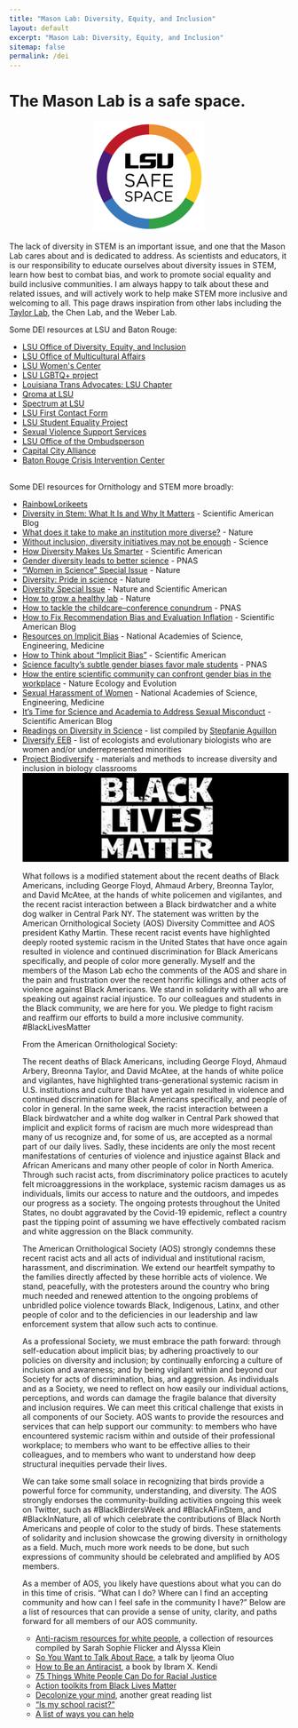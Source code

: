 ```yaml
---
title: "Mason Lab: Diversity, Equity, and Inclusion"
layout: default
excerpt: "Mason Lab: Diversity, Equity, and Inclusion"
sitemap: false
permalink: /dei
---
```


# The Mason Lab is a safe space.

<center>
<img src="/resources/images/sslogo.png" width="200" class="marginauto">
</center>

The lack of diversity in STEM is an important issue, and one that the Mason Lab cares about and is dedicated to address. As scientists and educators, it is our responsibility to educate ourselves about diversity issues in STEM, learn how best to combat bias, and work to promote social equality and build inclusive communities. I am always happy to talk about these and related issues, and will actively work to help make STEM more inclusive and welcoming to all. This page draws inspiration from other labs including the <a href="https://www.colorado.edu/lab/taylor/">Taylor Lab</a>, the Chen Lab, and the Weber Lab. 

Some DEI resources at LSU and Baton Rouge:

<ul>

<li>
<a href="https://www.lsu.edu/diversity/">LSU Office of Diversity, Equity, and Inclusion</a>
</li>

<li>
<a href="https://www.lsu.edu/diversity/oma/index.php">LSU Office of Multicultural Affairs</a>
</li>

<li>
<a href="https://www.lsu.edu/diversity/womens_center/index.ph">LSU Women's Center</a>
</li>

<li>
<a href="https://www.lsu.edu/lgbtqproject/">LSU LGBTQ+ project</a>
</li>

<li>
<a href="https://www.facebook.com/LTALSU/">Louisiana Trans Advocates: LSU Chapter</a>
</li>

<li>
<a href="https://www.facebook.com/qromalsu/">Qroma at LSU</a>
</li>

<li>
<a href="https://www.facebook.com/groups/spectrumlsu/">Spectrum at LSU</a>
</li>

<li>
<a href="https://www.lsu.edu/lgbtqproject/first_contact/entry-form.php">LSU First Contact Form</a>
</li>

<li>
<a href="https://www.facebook.com/groups/389304881174932/">LSU Student Equality Project</a>
</li>

<li>
<a href="https://www.lsu.edu/shc/wellness/the-lighthouse-program/sexual-violence-support-services.php">Sexual Violence Support Services</a>
</li>

<li>
<a href="https://www.lsu.edu/ombuds/">LSU Office of the Ombudsperson</a>
</li>

<li>
<a href="http://www.ccabatonrouge.org/">Capital City Alliance</a>
</li>

<li>
<a href="https://www.brcic.org/">Baton Rouge Crisis Intervention Center</a>
</li>

<br>

</ul>
Some DEI resources for Ornithology and STEM more broadly:
<ul>

<li>
<a href="https://twitter.com/RainbowLors">RainbowLorikeets</a>
</li>

<li>
<a href="https://blogs.scientificamerican.com/voices/diversity-in-stem-what-it-is-and-why-it-matters/">Diversity in Stem: What It Is and Why It Matters</a> - Scientific American Blog
</li>

<li>
<a href="https://www.nature.com/articles/d41586-018-05317-4">What does it take to make an institution more diverse?</a> - Nature
</li>

<li>
<a href="http://science.sciencemag.org/content/357/6356/1101/tab-pdf">Without inclusion, diversity initiatives may not be enough</a> - Science
</li>

<li>
<a href="https://www.scientificamerican.com/article/how-diversity-makes-us-smarter/">How Diversity Makes Us Smarter</a> - Scientific American
</li>

<li>
<a href="http://www.pnas.org/content/114/8/1740">Gender diversity leads to better science</a> - PNAS
</li>

<li>
<a href="https://www.nature.com/collections/mpjvbltbgf">“Women in Science” Special Issue</a> - Nature
</li>

<li>
<a href="https://www.nature.com/news/diversity-pride-in-science-1.15924">Diversity: Pride in science</a> - Nature
</li>

<li>
<a href="https://www.nature.com/news/diversity-1.15913">Diversity Special Issue</a> - Nature and Scientific American
</li>

<li>
<a href="https://www.nature.com/collections/pmlcrkkyyq/">How to grow a healthy lab</a> - Nature
</li>

<li>
<a href="http://www.pnas.org/content/early/2018/03/01/1803153115">How to tackle the childcare–conference conundrum</a> - PNAS
</li>

<li>
<a href="https://blogs.scientificamerican.com/observations/how-to-fix-recommendation-bias-and-evaluation-inflation/">How to Fix Recommendation Bias and Evaluation Inflation</a> - Scientific American Blog
</li>

<li>
<a href="http://sites.nationalacademies.org/pga/cwsem/PGA_161607">Resources on Implicit Bias</a> - 
National Academies of Science, Engineering, Medicine
</li>

<li>
<a href="https://www.scientificamerican.com/article/how-to-think-about-implicit-bias/">How to Think about “Implicit Bias”</a> - Scientific American
</li>

<li>
<a href="http://www.pnas.org/content/109/41/16474.full">Science faculty’s subtle gender biases favor male students</a> - PNAS
</li>

<li>
<a href="https://www.nature.com/articles/s41559-018-0747-4">How the entire scientific community can confront gender bias in the workplace</a> - Nature Ecology and Evolution
</li>

<li>
<a href="http://sites.nationalacademies.org/shstudy/index.htm">Sexual Harassment of Women</a> - National Academies of Science, Engineering, Medicine
</li>

<li>
<a href="https://blogs.scientificamerican.com/voices/its-time-for-science-and-academia-to-address-sexual-misconduct/">It’s Time for Science and Academia to Address Sexual Misconduct</a> - Scientific American Blog
</li>

<li>
<a href="https://docs.google.com/spreadsheets/d/1pSPakvhJ7bmIA2ruakZUwp7NYKsoMiQyG6Nj0GJ41lk/edit#gid=0">Readings on Diversity in Science</a> - list compiled by <a href="https://stepfanieaguillon.com/">Stepfanie Aguillon</a>
</li>

<li>
<a href="https://diversifyeeb.wordpress.com/about/">Diversify EEB</a> - list of ecologists and evolutionary biologists who are women and/or underrepresented minorities
</li>

<li>
<a href="https://projectbiodiversify.org/">Project Biodiversify</a> - materials and methods to increase diversity and inclusion in biology classrooms
</li>


<center>
<img src="/resources/images/BLM.jpg" width="600" class="marginauto">
</center>

What follows is a modified statement about the recent deaths of Black Americans, including George Floyd, Ahmaud Arbery, Breonna Taylor, and David McAtee, at the hands of white policemen and vigilantes, and the recent racist interaction between a Black birdwatcher and a white dog walker in Central Park NY. The statement was written by the American Ornithological Society (AOS) Diversity Committee and AOS president Kathy Martin. These recent racist events have highlighted deeply rooted systemic racism in the United States that have once again resulted in violence and continued discrimination for Black Americans specifically, and people of color more generally. Myself and the members of the Mason Lab echo the comments of the AOS and share in the pain and frustration over the recent horrific killings and other acts of violence against Black Americans. We stand in solidarity with all who are speaking out against racial injustice. To our colleagues and students in the Black community, we are here for you. We pledge to fight racism and reaffirm our efforts to build a more inclusive community. #BlackLivesMatter 

From the American Ornithological Society:

The recent deaths of Black Americans, including George Floyd, Ahmaud Arbery, Breonna Taylor, and David McAtee, at the hands of white police and vigilantes, have highlighted trans-generational systemic racism in U.S. institutions and culture that have yet again resulted in violence and continued discrimination for Black Americans specifically, and people of color in general. In the same week, the racist interaction between a Black birdwatcher and a white dog walker in Central Park showed that implicit and explicit forms of racism are much more widespread than many of us recognize and, for some of us, are accepted as a normal part of our daily lives. Sadly, these incidents are only the most recent manifestations of centuries of violence and injustice against Black and African Americans and many other people of color in North America. Through such racist acts, from discriminatory police practices to acutely felt microaggressions in the workplace, systemic racism damages us as individuals, limits our access to nature and the outdoors, and impedes our progress as a society. The ongoing protests throughout the United States, no doubt aggravated by the Covid-19 epidemic, reflect a country past the tipping point of assuming we have effectively combated racism and white aggression on the Black community.

The American Ornithological Society (AOS) strongly condemns these recent racist acts and all acts of individual and institutional racism, harassment, and discrimination. We extend our heartfelt sympathy to the families directly affected by these horrible acts of violence. We stand, peacefully, with the protesters around the country who bring much needed and renewed attention to the ongoing problems of unbridled police violence towards Black, Indigenous, Latinx, and other people of color and to the deficiencies in our leadership and law enforcement system that allow such acts to continue.

As a professional Society, we must embrace the path forward: through self-education about implicit bias; by adhering proactively to our policies on diversity and inclusion; by continually enforcing a culture of inclusion and awareness; and by being vigilant within and beyond our Society for acts of discrimination, bias, and aggression. As individuals and as a Society, we need to reflect on how easily our individual actions, perceptions, and words can damage the fragile balance that diversity and inclusion requires. We can meet this critical challenge that exists in all components of our Society. AOS wants to provide the resources and services that can help support our community: to members who have encountered systemic racism within and outside of their professional workplace; to members who want to be effective allies to their colleagues, and to members who want to understand how deep structural inequities pervade their lives.

We can take some small solace in recognizing that birds provide a powerful force for community, understanding, and diversity. The AOS strongly endorses the community-building activities ongoing this week on Twitter, such as #BlackBirdersWeek and #BlackAFinStem, and #BlackInNature, all of which celebrate the contributions of Black North Americans and people of color to the study of birds. These statements of solidarity and inclusion showcase the growing diversity in ornithology as a field. Much, much more work needs to be done, but such expressions of community should be celebrated and amplified by AOS members.

As a member of AOS, you likely have questions about what you can do in this time of crisis. “What can I do? Where can I find an accepting community and how can I feel safe in the community I have?” Below are a list of resources that can provide a sense of unity, clarity, and paths forward for all members of our AOS community. 

<ul><li><a href="http://emaillinks.membersuite.com/ls/click?upn=V6yVXiSAxHoJE5pK85H9ZuLenJGK3kGUJC2nGzKV6VsysM4NujCjXaRkI5Zk62px9yb43dPonAOTP7x79Smf2DLsfDpytHBw80i5xFQQKKT2-2FFg81B4tEs4kyom6U2JQH4b-2FSC6RQfdheEbUZ5euuKsot1-2FFgQosCvlMKsGkEuw-3DInO2_f5CCQS0N95iO0XGkG5jjb65NjgvcsuvH3en9EX653rbo-2B5ERmFeOjgMsNWXvx5pjNIMXeRJdjgtq9lCJHNLxkdbcaocS7YAjHX4kllgjEVyh9vV-2B5I42ZstgrRM-2B85HdH8WD1VM-2Bt2QJDBrRriPjpDkK8-2BAMJ-2FVueYpSAwf5L784bShWcexm2lk3g-2BERE1XVRm5LanL5K6rP4bGVFVj-2F6fKJszn4Q3YX92cNWyNI2ZMuruL4hiXgfgdtfY75F6w6lZlZcLsjfRNO4H5ca7XH670Aqq7JvQi5JZAKl3lAXqDWedi-2F9Ld-2BYvtPOaCWx8wqU66i2K18yZ6o4oiPnEZDPdVft005X-2BVyoArm881yRojAY-2Bexwof8wdFYG-2BuO1fEmmI8PD8nRuxShKSQ8IqASadzsisiY-2F-2F5eNprPUg6cMWkZVYoL8ZfgBe-2Fk58FTod0Bd9WtYuGCVJC6jR-2BhCb3tV7NmnW9uzuciQfQfc778nIF6XuqAO0u0kXYwQfJLua6bJ6C8hrbhRCVkynmjwhb-2BamVsxzvpbhNjsdDb0yIZ92C4J5vzqValPCqZw6O7gzEf0SB-2BuuIup-2BISVcsccBBkw22C-2BXPy3z41ikRTyusvtMoVi-2FC-2FTGoDN3isz-2BjAjUZVT3qQQgufEnUhG8IKjACdxq5mi0sPVKXZgf-2FSe0ihPtBBIRg1ipbF1lDve1OJ0UDq" target="_blank">Anti-racism resources for white people</a>, a collection of resources compiled by Sarah Sophie Flicker and Alyssa Klein</li>
<li><a href="http://emaillinks.membersuite.com/ls/click?upn=dEXb4jQwCrgLFa-2FLBqAxejx4H4-2FgJCTi5a5uiAkcfS37zKil9J1zVqqyO-2ByHlbWggqg4oUeAHQNpV62QLgXXgfhdP82OWy2VpNeAvLK3bFQPZUpJLmVqumk-2BH3MRNMTlFhub_f5CCQS0N95iO0XGkG5jjb65NjgvcsuvH3en9EX653rbo-2B5ERmFeOjgMsNWXvx5pjNIMXeRJdjgtq9lCJHNLxkdbcaocS7YAjHX4kllgjEVyh9vV-2B5I42ZstgrRM-2B85HdH8WD1VM-2Bt2QJDBrRriPjpDkK8-2BAMJ-2FVueYpSAwf5L784bShWcexm2lk3g-2BERE1XVRm5LanL5K6rP4bGVFVj-2F6fKJszn4Q3YX92cNWyNI2ZMuruL4hiXgfgdtfY75F6w6lZlZcLsjfRNO4H5ca7XH670Aqq7JvQi5JZAKl3lAXqDWedi-2F9Ld-2BYvtPOaCWx8wqU66i2K18yZ6o4oiPnEZDPdVft005X-2BVyoArm881yRojAY-2Bexwof8wdFYG-2BuO1fEmmI8PD8nRuxShKSQ8IqASadzsisiY-2F-2F5eNprPUg6cMWkZVYoL8ZfgBe-2Fk58FTod0Bd9WtYuGCVJC6jR-2BhCb3tV7NmnW9uzuciQfQfc778nIF6XuqAO0u0kXYwQfJLua6bJ6C8hrbhRCVkynmjwhb-2BamVsxzvpbhNjsdDb0yIZ92B5b9nQiPnWTl0pBpiJl0OaJzyxNIUCdyNSwVxv4m3FDsEXIPWz1SZGjRiRRnVTyqv01-2BHYedYsp9-2FGVgECAGWr4PWoxfIhsR1oQN3CuEFsjBcaWRvahY4EM5dZGp-2F8wWSk214lBmcorobOdoXlF5H4" target="_blank">So You Want to Talk About Race</a>, a talk by Ijeoma Oluo</li>
<li><a href="http://emaillinks.membersuite.com/ls/click?upn=dEXb4jQwCrgLFa-2FLBqAxes1TSCfQpQnApyHjk-2B6AEggis8r3SiZhUX5Ns-2BCDrnPAwJh-2FKrjtlv9-2FJSIz7BtRRmvtkx8vLrr7wsM7kDdCAU-2FQWnCYJ3AGEkHkN5OqVd9puuWc_f5CCQS0N95iO0XGkG5jjb65NjgvcsuvH3en9EX653rbo-2B5ERmFeOjgMsNWXvx5pjNIMXeRJdjgtq9lCJHNLxkdbcaocS7YAjHX4kllgjEVyh9vV-2B5I42ZstgrRM-2B85HdH8WD1VM-2Bt2QJDBrRriPjpDkK8-2BAMJ-2FVueYpSAwf5L784bShWcexm2lk3g-2BERE1XVRm5LanL5K6rP4bGVFVj-2F6fKJszn4Q3YX92cNWyNI2ZMuruL4hiXgfgdtfY75F6w6lZlZcLsjfRNO4H5ca7XH670Aqq7JvQi5JZAKl3lAXqDWedi-2F9Ld-2BYvtPOaCWx8wqU66i2K18yZ6o4oiPnEZDPdVft005X-2BVyoArm881yRojAY-2Bexwof8wdFYG-2BuO1fEmmI8PD8nRuxShKSQ8IqASadzsisiY-2F-2F5eNprPUg6cMWkZVYoL8ZfgBe-2Fk58FTod0Bd9WtYuGCVJC6jR-2BhCb3tV7NmnW9uzuciQfQfc778nIF6XuqAO0u0kXYwQfJLua6bJ6C8hrbhRCVkynmjwhb-2BamVsxzvpbhNjsdDb0yIZ92BjaqzX8fkYZPn4qaMIfr4-2BMaPrBevQfg8mUbVLtBh6S4-2Bh0YT02L-2F5CdEmhp1yTTQIHqNxDa68e-2FZmBuWKoTi143x90xWQb-2F0Q7HCRMGvTaPsi-2F5dzRhL240k3JTTwyJvqAPdEt2gS-2FawvqJMuYqfq" target="_blank">How to Be an Antiracist</a>, a book by Ibram X. Kendi</li>
<li><a href="http://emaillinks.membersuite.com/ls/click?upn=tlWtMCpgN3YuXXbhLquVbbIyVynLr06yiruaNP2bfE2ZeCqGHLk4SfGgAPoG4LRljjcHLHz8436ScHr4MWyGLkblYCf-2BlCCWcF6ZzUA1wjkowPaTtRSBY58cjEbfgySMphc77r4jmcNJdCvyOM9Zvw-3D-3DXkoy_f5CCQS0N95iO0XGkG5jjb65NjgvcsuvH3en9EX653rbo-2B5ERmFeOjgMsNWXvx5pjNIMXeRJdjgtq9lCJHNLxkdbcaocS7YAjHX4kllgjEVyh9vV-2B5I42ZstgrRM-2B85HdH8WD1VM-2Bt2QJDBrRriPjpDkK8-2BAMJ-2FVueYpSAwf5L784bShWcexm2lk3g-2BERE1XVRm5LanL5K6rP4bGVFVj-2F6fKJszn4Q3YX92cNWyNI2ZMuruL4hiXgfgdtfY75F6w6lZlZcLsjfRNO4H5ca7XH670Aqq7JvQi5JZAKl3lAXqDWedi-2F9Ld-2BYvtPOaCWx8wqU66i2K18yZ6o4oiPnEZDPdVft005X-2BVyoArm881yRojAY-2Bexwof8wdFYG-2BuO1fEmmI8PD8nRuxShKSQ8IqASadzsisiY-2F-2F5eNprPUg6cMWkZVYoL8ZfgBe-2Fk58FTod0Bd9WtYuGCVJC6jR-2BhCb3tV7NmnW9uzuciQfQfc778nIF6XuqAO0u0kXYwQfJLua6bJ6C8hrbhRCVkynmjwhb-2BamVsxzvpbhNjsdDb0yIZ92BApm4etqt9NQDzpvvNPStSt88zYrqzJdBZpJTBAs92So7qxA-2BH88ucq7RgUwGmLiaszeonluYHxs1IjGeFz3VQYCutApN0tKkSYmG7uSdZLylLqrdI2OjJIoGoJ2YL4pWrLM5-2BAVenLpQ-2FdfegejC6" target="_blank">75 Things White People Can Do for Racial Justice</a></li>
<li><a href="http://emaillinks.membersuite.com/ls/click?upn=VnB-2FRrRjCfo1iEwY9mMGLmqAuUO3lw4YfmTBPaBrp7Wc2vNPwuXXQz0bl2wAiyDKl9D3_f5CCQS0N95iO0XGkG5jjb65NjgvcsuvH3en9EX653rbo-2B5ERmFeOjgMsNWXvx5pjNIMXeRJdjgtq9lCJHNLxkdbcaocS7YAjHX4kllgjEVyh9vV-2B5I42ZstgrRM-2B85HdH8WD1VM-2Bt2QJDBrRriPjpDkK8-2BAMJ-2FVueYpSAwf5L784bShWcexm2lk3g-2BERE1XVRm5LanL5K6rP4bGVFVj-2F6fKJszn4Q3YX92cNWyNI2ZMuruL4hiXgfgdtfY75F6w6lZlZcLsjfRNO4H5ca7XH670Aqq7JvQi5JZAKl3lAXqDWedi-2F9Ld-2BYvtPOaCWx8wqU66i2K18yZ6o4oiPnEZDPdVft005X-2BVyoArm881yRojAY-2Bexwof8wdFYG-2BuO1fEmmI8PD8nRuxShKSQ8IqASadzsisiY-2F-2F5eNprPUg6cMWkZVYoL8ZfgBe-2Fk58FTod0Bd9WtYuGCVJC6jR-2BhCb3tV7NmnW9uzuciQfQfc778nIF6XuqAO0u0kXYwQfJLua6bJ6C8hrbhRCVkynmjwhb-2BamVsxzvpbhNjsdDb0yIZ92DWxRUfSsK3sM13JV9CvEAGGwLfzQet81GPfh2VX-2FYbiV4Aj4JjDotLzYBm6GKHDvUGqmA6LuRGHymZ4le2lClJsvT7cA5NjAsAWX81z3P2KgyAP8b8FhFPeNeqqFiot4CijomcKlEYolKmr29uGIo5" target="_blank">Action toolkits from Black Lives Matter</a></li>
<li><a href="http://emaillinks.membersuite.com/ls/click?upn=7fIDDCRloUu9Oe2wD1T2UFwTfI5MQBiO3-2B2LLfEMY0gw2xY-2B5ZyqsYFprgTehxEHxqPvbIV4om5W2TSXwlClhQ-3D-3DW-qh_f5CCQS0N95iO0XGkG5jjb65NjgvcsuvH3en9EX653rbo-2B5ERmFeOjgMsNWXvx5pjNIMXeRJdjgtq9lCJHNLxkdbcaocS7YAjHX4kllgjEVyh9vV-2B5I42ZstgrRM-2B85HdH8WD1VM-2Bt2QJDBrRriPjpDkK8-2BAMJ-2FVueYpSAwf5L784bShWcexm2lk3g-2BERE1XVRm5LanL5K6rP4bGVFVj-2F6fKJszn4Q3YX92cNWyNI2ZMuruL4hiXgfgdtfY75F6w6lZlZcLsjfRNO4H5ca7XH670Aqq7JvQi5JZAKl3lAXqDWedi-2F9Ld-2BYvtPOaCWx8wqU66i2K18yZ6o4oiPnEZDPdVft005X-2BVyoArm881yRojAY-2Bexwof8wdFYG-2BuO1fEmmI8PD8nRuxShKSQ8IqASadzsisiY-2F-2F5eNprPUg6cMWkZVYoL8ZfgBe-2Fk58FTod0Bd9WtYuGCVJC6jR-2BhCb3tV7NmnW9uzuciQfQfc778nIF6XuqAO0u0kXYwQfJLua6bJ6C8hrbhRCVkynmjwhb-2BamVsxzvpbhNjsdDb0yIZ92D7OsT4SXM2KYfDupfZPng0p319OMlFAZKRNBDQBktk57siOHkSgqL13Ypqt7AOv6NARdxOgT2-2FVjH3FEPsXOOAit70kQhA6978FqevaKoEJ4HsjDJ1P53WdzErJTjr19fUIZiW7gDk3hH0w-2Fc54U55" target="_blank">Decolonize your mind</a>, another great reading list</li>
<li><a href="http://emaillinks.membersuite.com/ls/click?upn=dEXb4jQwCrgLFa-2FLBqAxeiqdgSKa1AuLu6b78fxxil-2BjE6-2F7gXL6X18DVdp-2B-2FIV3vJAGj-2B4dvyw-2BM29v67JdWKk4Pn7B9GvMQH3DYcjwJV4-3Do47B_f5CCQS0N95iO0XGkG5jjb65NjgvcsuvH3en9EX653rbo-2B5ERmFeOjgMsNWXvx5pjNIMXeRJdjgtq9lCJHNLxkdbcaocS7YAjHX4kllgjEVyh9vV-2B5I42ZstgrRM-2B85HdH8WD1VM-2Bt2QJDBrRriPjpDkK8-2BAMJ-2FVueYpSAwf5L784bShWcexm2lk3g-2BERE1XVRm5LanL5K6rP4bGVFVj-2F6fKJszn4Q3YX92cNWyNI2ZMuruL4hiXgfgdtfY75F6w6lZlZcLsjfRNO4H5ca7XH670Aqq7JvQi5JZAKl3lAXqDWedi-2F9Ld-2BYvtPOaCWx8wqU66i2K18yZ6o4oiPnEZDPdVft005X-2BVyoArm881yRojAY-2Bexwof8wdFYG-2BuO1fEmmI8PD8nRuxShKSQ8IqASadzsisiY-2F-2F5eNprPUg6cMWkZVYoL8ZfgBe-2Fk58FTod0Bd9WtYuGCVJC6jR-2BhCb3tV7NmnW9uzuciQfQfc778nIF6XuqAO0u0kXYwQfJLua6bJ6C8hrbhRCVkynmjwhb-2BamVsxzvpbhNjsdDb0yIZ92Bg9qYSyjXA7G0Ed0M1nTZqdIC4PCMDXT0s5D86LVDPOkZWv84MSSiyf3HRiu57yBXC8Zozxlz8DsHwNVP5TzkGFBRoHbELXbkcgGlxB4cDvIALcEiKCnTqLK6YeqrzQtu0IhX5wv-2F6ewU1TskPZiKw" target="_blank">“Is my school racist?”</a></li>
<li><a href="http://emaillinks.membersuite.com/ls/click?upn=VnB-2FRrRjCfo1iEwY9mMGLiEWV9KhSxtq-2FOitv37PE9EaIILsSAM0TWaPKLLTtv6IpW-H_f5CCQS0N95iO0XGkG5jjb65NjgvcsuvH3en9EX653rbo-2B5ERmFeOjgMsNWXvx5pjNIMXeRJdjgtq9lCJHNLxkdbcaocS7YAjHX4kllgjEVyh9vV-2B5I42ZstgrRM-2B85HdH8WD1VM-2Bt2QJDBrRriPjpDkK8-2BAMJ-2FVueYpSAwf5L784bShWcexm2lk3g-2BERE1XVRm5LanL5K6rP4bGVFVj-2F6fKJszn4Q3YX92cNWyNI2ZMuruL4hiXgfgdtfY75F6w6lZlZcLsjfRNO4H5ca7XH670Aqq7JvQi5JZAKl3lAXqDWedi-2F9Ld-2BYvtPOaCWx8wqU66i2K18yZ6o4oiPnEZDPdVft005X-2BVyoArm881yRojAY-2Bexwof8wdFYG-2BuO1fEmmI8PD8nRuxShKSQ8IqASadzsisiY-2F-2F5eNprPUg6cMWkZVYoL8ZfgBe-2Fk58FTod0Bd9WtYuGCVJC6jR-2BhCb3tV7NmnW9uzuciQfQfc778nIF6XuqAO0u0kXYwQfJLua6bJ6C8hrbhRCVkynmjwhb-2BamVsxzvpbhNjsdDb0yIZ92A0tlamiRwY3S9h08jbu-2F1A-2FRBpCKez7ejcOxbBqbasNOfLUPp6HFKZ3OaQqKZ3lHwaiesmkFaThuIEU5kZxq8L56Ic6w7PZq07CK8wVu6MrJ-2F45iLDG1-2FigG0QfvrTfrdoVHpZRshYBT9D8Jb43xo6" target="_blank">A list of ways you can help</a></li>
